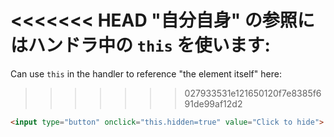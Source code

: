 <<<<<<< HEAD
"自分自身" の参照にはハンドラ中の `this` を使います:
=======
Can use `this` in the handler to reference "the element itself" here:
>>>>>>> 027933531e121650120f7e8385f691de99af12d2

```html run height=50
<input type="button" onclick="this.hidden=true" value="Click to hide">
```

